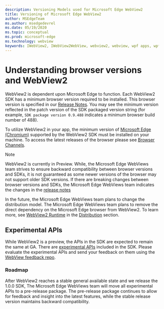 ```yaml
---
description: Versioning Models used for Microsoft Edge WebView2
title: Versioning of Microsoft Edge WebView2
author: MSEdgeTeam
ms.author: msedgedevrel
ms.date: 05/19/2020
ms.topic: conceptual
ms.prod: microsoft-edge
ms.technology: webview
keywords: IWebView2, IWebView2WebView, webview2, webview, wpf apps, wpf, edge, ICoreWebView2, ICoreWebView2Host, browser control, edge html
---
```


# Understanding browser versions and WebView2  

WebView2 is dependent upon Microsoft Edge to function.  Each WebView2 SDK has a minimum browser version required to be installed.  This browser version is specified in our [Release Notes](../releasenotes.md).  You may see the minimum version reflected in the patch version of the SDK packaged version string \(for example, `SDK package version 0.9.488` indicates a minimum browser build number of 488\).  

To utilize WebView2 in your app, the minimum version of [Microsoft Edge (Chromium)](/microsoft-edge/index) supported by the WebView2 SDK must be installed on your machine.  To access the latest releases of the browser please see [Browser Channels](https://docs.microsoft.com/deployedge/microsoft-edge-channels).  

> [!NOTE]
> WebView2 is currently in Preview.  While, the Microsoft Edge WebViews team strives to ensure backward compatibility between browser versions and SDKs, it is not guaranteed as some newer versions of the browser may not support older SDK versions.  If there are breaking changes between browser versions and SDKs, the Microsoft Edge WebViews team indicates the changes in the [release notes](../releasenotes.md)  

In the future, the Microsoft Edge WebViews team plans to change the distribution model.  The Microsoft Edge WebViews team plans to remove the direct dependency on the Microsoft Edge browser from WebView2.  To learn more, see [WebView2 Runtime]() in the [Distribution](./distribution.md) section.  

## Experimental APIs  

While WebView2 is a preview, the APIs in the SDK are expected to remain the same at GA.  There are [experimental APIs](../reference/win32/0-9-488-reference-webview2.md#experimental) included in the SDK.  Please evaluate the experimental APIs and send your feedback on them using the [WebView feedback repo](https://aka.ms/webviewfeedback).  

### Roadmap

After WebView2 reaches a stable general available state and we release the 1.0.0 SDK, The Microsoft Edge WebViews team will move all experimental APIs to a pre-release package. The pre-release package continues to allow for feedback and insight into the latest features, while the stable release version maintains backward compatibility.

<!--links -->
